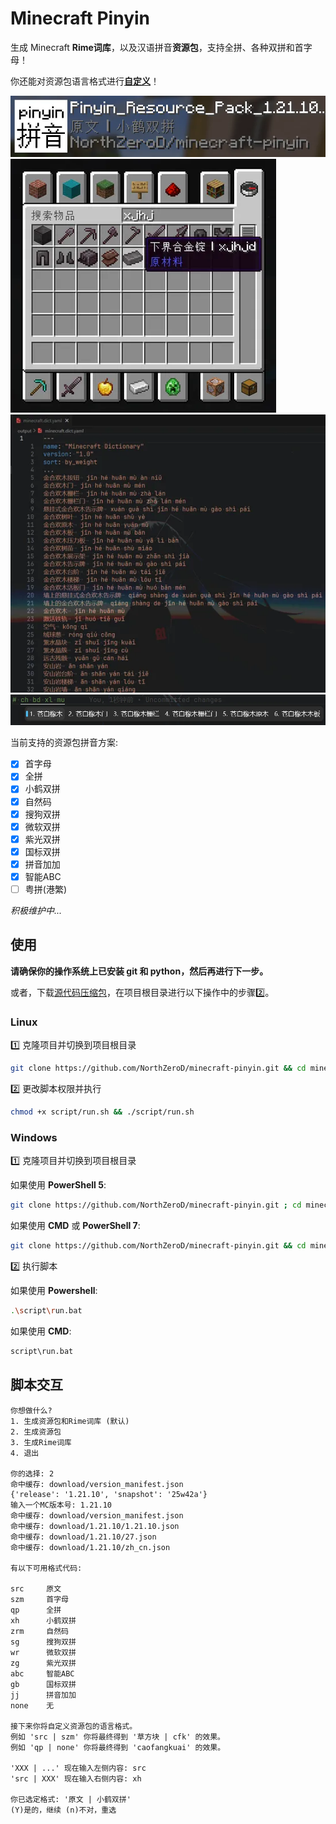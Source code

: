 # Minecraft Pinyin

生成 Minecraft **Rime词库**，以及汉语拼音**资源包**，支持全拼、各种双拼和首字母！

你还能对资源包语言格式进行[**自定义**](#脚本交互)！

![资源包列表展示](./.screenshot/pic4.webp)
![物品搜索](./.screenshot/pic1.webp)
![词库](./.screenshot/pic2.webp)
![输入法展示](./.screenshot/pic3.webp)

当前支持的资源包拼音方案:

- [x] 首字母
- [x] 全拼
- [x] 小鹤双拼
- [x] 自然码
- [x] 搜狗双拼
- [x] 微软双拼
- [x] 紫光双拼
- [X] 国标双拼
- [X] 拼音加加
- [X] 智能ABC
- [ ] 粤拼(港繁)

*积极维护中...*

## 使用

**请确保你的操作系统上已安装 git 和 python，然后再进行下一步。**

或者，下载[源代码压缩包](https://github.com/NorthZeroD/minecraft-pinyin/archive/refs/heads/main.zip)，在项目根目录进行以下操作中的步骤2️⃣。

### Linux

1️⃣ 克隆项目并切换到项目根目录

```bash
git clone https://github.com/NorthZeroD/minecraft-pinyin.git && cd minecraft-pinyin
```

2️⃣ 更改脚本权限并执行

```bash
chmod +x script/run.sh && ./script/run.sh
```

### Windows

1️⃣ 克隆项目并切换到项目根目录

如果使用 **PowerShell 5**:

```bash
git clone https://github.com/NorthZeroD/minecraft-pinyin.git ; cd minecraft-pinyin
```

如果使用 **CMD** 或 **PowerShell 7**:

```bash
git clone https://github.com/NorthZeroD/minecraft-pinyin.git && cd minecraft-pinyin
```

2️⃣ 执行脚本

如果使用 **Powershell**:

```bash
.\script\run.bat
```

如果使用 **CMD**:

```bash
script\run.bat
```

## 脚本交互

```text
你想做什么?
1. 生成资源包和Rime词库 (默认)
2. 生成资源包
3. 生成Rime词库
4. 退出

你的选择: 2
命中缓存: download/version_manifest.json
{'release': '1.21.10', 'snapshot': '25w42a'}
输入一个MC版本号: 1.21.10
命中缓存: download/version_manifest.json
命中缓存: download/1.21.10/1.21.10.json
命中缓存: download/1.21.10/27.json
命中缓存: download/1.21.10/zh_cn.json

有以下可用格式代码:

src     原文
szm     首字母
qp      全拼
xh      小鹤双拼
zrm     自然码
sg      搜狗双拼
wr      微软双拼
zg      紫光双拼
abc     智能ABC
gb      国标双拼
jj      拼音加加
none    无

接下来你将自定义资源包的语言格式。
例如 'src | szm' 你将最终得到 '草方块 | cfk' 的效果。
例如 'qp | none' 你将最终得到 'caofangkuai' 的效果。

'XXX | ...' 现在输入左侧内容: src
'src | XXX' 现在输入右侧内容: xh

你已选定格式: '原文 | 小鹤双拼'
(Y)是的，继续 (n)不对，重选
```
